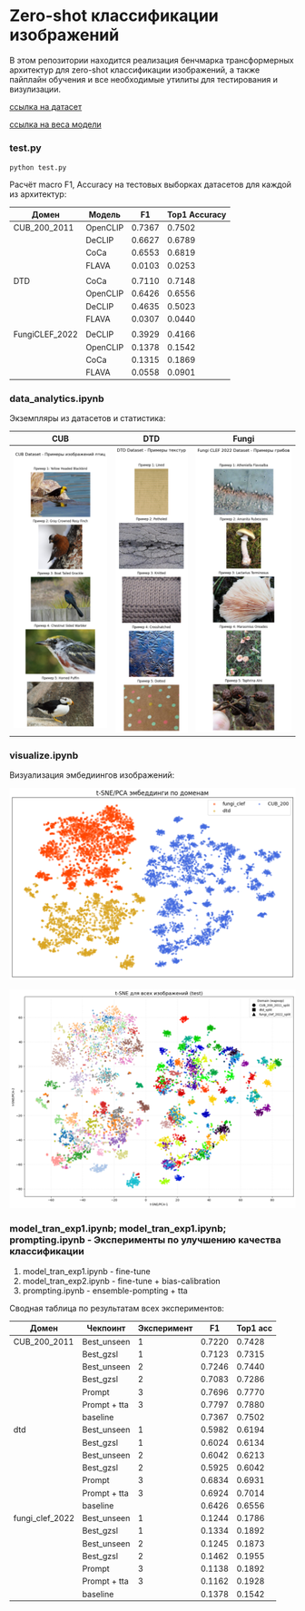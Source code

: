 # Zero-shot классификации изображений

В этом репозитории находится реализация бенчмарка трансформерных архитектур для zero-shot классификации изображений, а также пайплайн обучения и все необходимые утилиты для тестирования и визулизации.


[ссылка на датасет](https://huggingface.co/datasets/ShadowCatLul/clef_fungi_dtd_for_zero-shot)

[ссылка на веса модели](https://huggingface.co/ShadowCatLul/OpenClip_for-zero-shot)

### test.py 
```
python test.py
```

Расчёт macro F1, Accuracy на тестовых выборках датасетов для каждой из архитектур:

| Домен           | Модель      | F1     | Top1 Accuracy |
|-----------------|------------|--------|---------------|
| CUB_200_2011    | OpenCLIP   | 0.7367 | 0.7502        |
|                 | DeCLIP     | 0.6627 | 0.6789        |
|                 | CoCa       | 0.6553 | 0.6819        |
|                 | FLAVA      | 0.0103 | 0.0253        |
|                 |            |        |               |
| DTD             | CoCa       | 0.7110 | 0.7148        |
|                 | OpenCLIP   | 0.6426 | 0.6556        |
|                 | DeCLIP     | 0.4635 | 0.5023        |
|                 | FLAVA      | 0.0307 | 0.0440        |
|                 |            |        |               |
| FungiCLEF_2022  | DeCLIP     | 0.3929 | 0.4166        |
|                 | OpenCLIP   | 0.1378 | 0.1542        |
|                 | CoCa       | 0.1315 | 0.1869        |
|                 | FLAVA      | 0.0558 | 0.0901        |


### data_analytics.ipynb

Экземпляры из датасетов и статистика:

| CUB  | DTD   | Fungi    |
| :---:   | :---: | :---: |
| ![image](https://github.com/ShadowCatLul/Zero_shot_image_classificaton/blob/master/sources/cub_example.png) | ![image](https://github.com/ShadowCatLul/Zero_shot_image_classificaton/blob/master/sources/dtd_example.png)   | ![image](https://github.com/ShadowCatLul/Zero_shot_image_classificaton/blob/master/sources/fungi_example.png)   |

### visualize.ipynb

Визуализация эмбедиингов изображений:

![image](https://github.com/ShadowCatLul/Zero_shot_image_classificaton/blob/master/sources/domains_graph.png)

![image](https://github.com/ShadowCatLul/Zero_shot_image_classificaton/blob/master/sources/t-sne_all_classes.png)


### model_tran_exp1.ipynb; model_tran_exp1.ipynb; prompting.ipynb - Эксперименты по улучшению качества классификации
1) model_tran_exp1.ipynb - fine-tune
2) model_tran_exp2.ipynb - fine-tune + bias-calibration
3) prompting.ipynb - ensemble-pompting + tta

Сводная таблица по результатам всех экспериментов:

| Домен          | Чекпоинт       | Эксперимент   | F1     | Top1 acc |
|----------------|---------------|--------------|--------|----------|
| CUB_200_2011   | Best_unseen   | 1            | 0.7220 | 0.7428   |
|                | Best_gzsl     | 1            | 0.7123 | 0.7315   |
|                | Best_unseen   | 2            | 0.7246 | 0.7440   |
|                | Best_gzsl     | 2            | 0.7083 | 0.7286   |
|                | Prompt        | 3            | 0.7696 | 0.7770   |
|                | Prompt + tta  | 3            | 0.7797 | 0.7880   |
|                | baseline      |              | 0.7367 | 0.7502   |
| dtd            | Best_unseen   | 1            | 0.5982 | 0.6194   |
|                | Best_gzsl     | 1            | 0.6024 | 0.6134   |
|                | Best_unseen   | 2            | 0.6042 | 0.6213   |
|                | Best_gzsl     | 2            | 0.5925 | 0.6042   |
|                | Prompt        | 3            | 0.6834 | 0.6931   |
|                | Prompt + tta  | 3            | 0.6924 | 0.7014   |
|                | baseline      |              | 0.6426 | 0.6556   |
| fungi_clef_2022| Best_unseen   | 1            | 0.1244 | 0.1786   |
|                | Best_gzsl     | 1            | 0.1334 | 0.1892   |
|                | Best_unseen   | 2            | 0.1245 | 0.1873   |
|                | Best_gzsl     | 2            | 0.1462 | 0.1955   |
|                | Prompt        | 3            | 0.1138 | 0.1892   |
|                | Prompt + tta  | 3            | 0.1162 | 0.1928   |
|                | baseline      |              | 0.1378 | 0.1542   |

